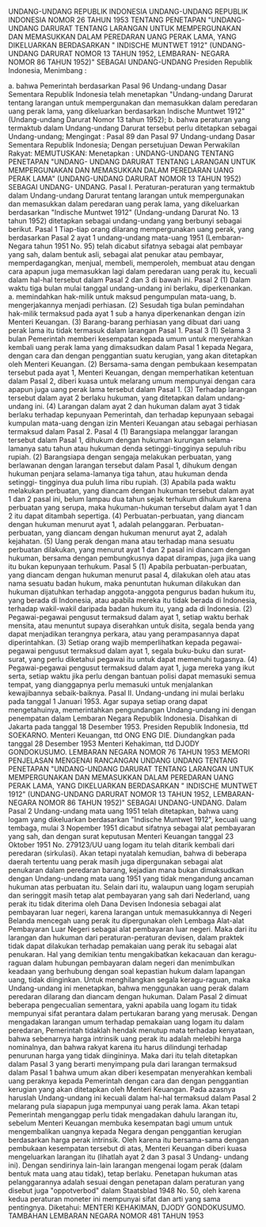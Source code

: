  UNDANG-UNDANG REPUBLIK INDONESIA UNDANG-UNDANG REPUBLIK INDONESIA NOMOR 26 TAHUN 1953 TENTANG PENETAPAN "UNDANG-UNDANG DARURAT TENTANG LARANGAN UNTUK MEMPERGUNAKAN DAN MEMASUKKAN DALAM PEREDARAN UANG PERAK LAMA, YANG DIKELUARKAN BERDASARKAN " INDISCHE MUNTWET 1912" (UNDANG-UNDANG DARURAT NOMOR 13 TAHUN 1952, LEMBARAN- NEGARA NOMOR 86 TAHUN 1952)" SEBAGAI UNDANG-UNDANG Presiden Republik Indonesia,
Menimbang :

a. bahwa Pemerintah berdasarkan Pasal 96 Undang-undang Dasar Sementara Republik Indonesia telah menetapkan "Undang-undang Darurat tentang larangan untuk mempergunakan dan memasukkan dalam peredaran uang perak lama, yang dikeluarkan berdasarkan Indische Muntwet 1912" (Undang-undang Darurat Nomor 13 tahun 1952);
b. bahwa peraturan yang termaktub dalam Undang-undang Darurat tersebut perlu ditetapkan sebagai Undang-undang;
Mengingat :
 Pasal 89 dan Pasal 97 Undang-undang Dasar Sementara Republik Indonesia; Dengan persetujuan Dewan Perwakilan Rakyat:
MEMUTUSKAN:
 Menetapkan : UNDANG-UNDANG TENTANG PENETAPAN "UNDANG- UNDANG DARURAT TENTANG LARANGAN UNTUK MEMPERGUNAKAN DAN MEMASUKKAN DALAM PEREDARAN UANG PERAK LAMA" (UNDANG-UNDANG DARURAT NOMOR 13 TAHUN 1952) SEBAGAI UNDANG- UNDANG. Pasal I. Peraturan-peraturan yang termaktub dalam Undang-undang Darurat tentang larangan untuk mempergunakan dan memasukkan dalam peredaran uang perak lama, yang dikeluarkan berdasarkan "Indische Muntwet 1912" (Undang-undang Darurat No. 13 tahun 1952) ditetapkan sebagai undang-undang yang berbunyi sebagai berikut.
Pasal 1
Tiap-tiap orang dilarang mempergunakan uang perak, yang berdasarkan Pasal 2 ayat 1 undang-undang mata-uang 1951 (Lembaran-Negara tahun 1951 No. 95) telah dicabut sifatnya sebagai alat pembayar yang sah, dalam bentuk asli, sebagai alat penukar atau pembayar, memperdagangkan, menjual, membeli, memperoleh, membuat atau dengan cara apapun juga memasukkan lagi dalam peredaran uang perak itu, kecuali dalam hal-hal tersebut dalam Pasal 2 dan 3 di bawah ini.
Pasal 2
(1) Dalam waktu tiga bulan mulai tanggal undang-undang ini berlaku, diperkenankan.
a. memindahkan hak-milik untuk maksud pengumpulan mata-uang, b. mengerjakannya menjadi perhiasan.
(2) Sesudah tiga bulan pemindahan hak-milik termaksud pada ayat 1 sub a hanya diperkenankan dengan izin Menteri Keuangan.
(3) Barang-barang perhiasan yang dibuat dari uang perak lama itu tidak termasuk dalam larangan Pasal 1.
Pasal 3
(1) Selama 3 bulan Pemerintah memberi kesempatan kepada umum untuk menyerahkan kembali uang perak lama yang dimaksudkan dalam Pasal 1 kepada Negara, dengan cara dan dengan penggantian suatu kerugian, yang akan ditetapkan oleh Menteri Keuangan.
(2) Bersama-sama dengan pembukaan kesempatan tersebut pada ayat 1, Menteri Keuangan, dengan memperhatikan ketentuan dalam Pasal 2, diberi kuasa untuk melarang umum mempunyai dengan cara apapun juga uang perak lama tersebut dalam Pasal 1.
(3) Terhadap larangan tersebut dalam ayat 2 berlaku hukuman, yang ditetapkan dalam undang-undang ini.
(4) Larangan dalam ayat 2 dan hukuman dalam ayat 3 tidak berlaku terhadap kepunyaan Pemerintah, dan terhadap kepunyaan sebagai kumpulan mata-uang dengan izin Menteri Keuangan atau sebagai perhiasan termaksud dalam Pasal 2.
Pasal 4
(1) Barangsiapa melanggar larangan tersebut dalam Pasal 1, dihukum dengan hukuman kurungan selama-lamanya satu tahun atau hukuman denda setinggi-tingginya sepuluh ribu rupiah.
(2) Barangsiapa dengan sengaja melakukan perbuatan, yang berlawanan dengan larangan tersebut dalam Pasal 1, dihukum dengan hukuman penjara selama-lamanya tiga tahun, atau hukuman denda setinggi- tingginya dua puluh lima ribu rupiah.
(3) Apabila pada waktu melakukan perbuatan, yang diancam dengan hukuman tersebut dalam ayat 1 dan 2 pasal ini, belum lampau dua tahun sejak terhukum dihukum karena perbuatan yang serupa, maka hukuman-hukuman tersebut dalam ayat 1 dan 2 itu dapat ditambah sepertiga.
(4) Perbuatan-perbuatan, yang diancam dengan hukuman menurut ayat 1, adalah pelanggaran. Perbuatan-perbuatan, yang diancam dengan hukuman menurut ayat 2, adalah kejahatan.
(5) Uang perak dengan mana atau terhadap mana sesuatu perbuatan dilakukan, yang menurut ayat 1 dan 2 pasal ini diancam dengan hukuman, bersama dengan pembungkusnya dapat dirampas, juga jika uang itu bukan kepunyaan terhukum.
Pasal 5
(1) Apabila perbuatan-perbuatan, yang diancam dengan hukuman menurut pasal 4, dilakukan oleh atau atas nama sesuatu badan hukum, maka penuntutan hukuman dilakukan dan hukuman dijatuhkan terhadap anggota-anggota pengurus badan hukum itu, yang berada di Indonesia, atau apabila mereka itu tidak berada di Indonesia, terhadap wakil-wakil daripada badan hukum itu, yang ada di Indonesia.
(2) Pegawai-pegawai pengusut termaksud dalam ayat 1, setiap waktu berhak mensita, atau menuntut supaya diserahkan untuk disita, segala benda yang dapat menjadikan terangnya perkara, atau yang perampasannya dapat diperintahkan.
(3) Setiap orang wajib memperlihatkan kepada pegawai-pegawai pengusut termaksud dalam ayat 1, segala buku-buku dan surat-surat, yang perlu diketahui pegawai itu untuk dapat memenuhi tugasnya.
(4) Pegawai-pegawai pengusut termaksud dalam ayat 1, juga mereka yang ikut serta, setiap waktu jika perlu dengan bantuan polisi dapat memasuki semua tempat, yang dianggapnya perlu memasuki untuk menjalankan kewajibannya sebaik-baiknya. Pasal II. Undang-undang ini mulai berlaku pada tanggal 1 Januari 1953. Agar supaya setiap orang dapat mengetahuinya, memerintahkan pengundangan Undang-undang ini dengan penempatan dalam Lembaran Negara Republik Indonesia. Disahkan di Jakarta pada tanggal 18 Desember 1953. Presiden Republik Indonesia, ttd SOEKARNO. Menteri Keuangan, ttd ONG ENG DIE. Diundangkan pada tanggal 28 Desember 1953 Menteri Kehakiman, ttd DJODY GONDOKUSUMO. LEMBARAN NEGARA NOMOR 76 TAHUN 1953 MEMORI PENJELASAN MENGENAI RANCANGAN UNDANG UNDANG TENTANG PENETAPAN "UNDANG-UNDANG DARURAT TENTANG LARANGAN UNTUK MEMPERGUNAKAN DAN MEMASUKKAN DALAM PEREDARAN UANG PERAK LAMA, YANG DIKELUARKAN BERDASARKAN " INDISCHE MUNTWET 1912" (UNDANG-UNDANG DARURAT NOMOR 13 TAHUN 1952, LEMBARAN- NEGARA NOMOR 86 TAHUN 1952)" SEBAGAI UNDANG-UNDANG. Dalam Pasal 2 Undang-undang mata uang 1951 telah ditetapkan, bahwa uang logam yang dikeluarkan berdasarkan "Indische Muntwet 1912", kecuali uang tembaga, mulai 3 Nopember 1951 dicabut sifatnya sebagai alat pembayaran yang sah, dan dengan surat keputusan Menteri Keuangan tanggal 23 Oktober 1951 No. 279123/UU uang logam itu telah ditarik kembali dari peredaran (sirkulasi). Akan tetapi nyatalah kemudian, bahwa di beberapa daerah tertentu uang perak masih juga dipergunakan sebagai alat penukaran dalam peredaran barang, kejadian mana bukan dimaksudkan dengan Undang-undang mata uang 1951 yang tidak mengandung ancaman hukuman atas perbuatan itu. Selain dari itu, walaupun uang logam serupiah dan seringgit masih tetap alat pembayaran yang sah dari Nederland, uang perak itu tidak diterima oleh Dana Devisen Indonesia sebagai alat pembayaran luar negeri, karena larangan untuk memasukkannya di Negeri Belanda mencegah uang perak itu dipergunakan oleh Lembaga Alat-alat Pembayaran Luar Negeri sebagai alat pembayaran luar negeri. Maka dari itu larangan dan hukuman dari peraturan-peraturan devisen, dalam praktek tidak dapat dilakukan terhadap pemakaian uang perak itu sebagai alat penukaran. Hal yang demikian tentu mengakibatkan kekacauan dan keragu-raguan dalam hubungan pembayaran dalam negeri dan menimbulkan keadaan yang berhubung dengan soal kepastian hukum dalam lapangan uang, tidak diinginkan. Untuk menghilangkan segala keragu-raguan, maka Undang-undang ini menetapkan, bahwa menggunakan uang perak dalam peredaran dilarang dan diancam dengan hukuman. Dalam Pasal 2 dimuat beberapa pengecualian sementara, yakni apabila uang logam itu tidak mempunyai sifat perantara dalam pertukaran barang yang merusak. Dengan mengadakan larangan umum terhadap pemakaian uang logam itu dalam peredaran, Pemerintah tidaklah hendak menutup mata terhadap kenyataan, bahwa sebenarnya harga intrinsik uang perak itu adalah melebihi harga nominalnya, dan bahwa rakyat karena itu harus dilindungi terhadap penurunan harga yang tidak diingininya. Maka dari itu telah ditetapkan dalam Pasal 3 yang berarti menyimpang pula dari larangan termaksud dalam Pasal 1 bahwa umum akan diberi kesempatan menyerahkan kembali uang peraknya kepada Pemerintah dengan cara dan dengan penggantian kerugian yang akan ditetapkan oleh Menteri Keuangan. Pada azasnya haruslah Undang-undang ini kecuali dalam hal-hal termaksud dalam Pasal 2 melarang pula siapapun juga mempunyai uang perak lama. Akan tetapi Pemerintah menganggap perlu tidak mengadakan dahulu larangan itu, sebelum Menteri Keuangan membuka kesempatan bagi umum untuk mengembalikan uangnya kepada Negara dengan penggantian kerugian berdasarkan harga perak intrinsik. Oleh karena itu bersama-sama dengan pembukaan kesempatan tersebut di atas, Menteri Keuangan diberi kuasa mengeluarkan larangan itu (lihatlah ayat 2 dan 3 pasal 3 Undang- undang ini). Dengan sendirinya lain-lain larangan mengenai logam perak (dalam bentuk mata uang atau tidak), tetap berlaku. Penetapan hukuman atas pelanggarannya adalah sesuai dengan penetapan dalam peraturan yang disebut juga "oppotverbod" dalam Staatsblad 1948 No. 50, oleh karena kedua peraturan moneter ini mempunyai sifat dan arti yang sama pentingnya. Diketahui: MENTERI KEHAKIMAN, DJODY GONDOKUSUMO. TAMBAHAN LEMBARAN NEGARA NOMOR 481 TAHUN 1953